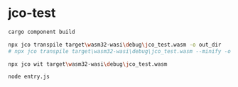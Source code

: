 # jco-test

```bash
cargo component build
```

```bash
npx jco transpile target\wasm32-wasi\debug\jco_test.wasm -o out_dir
# npx jco transpile target\wasm32-wasi\debug\jco_test.wasm --minify -o out_dir
```

```bash
npx jco wit target\wasm32-wasi\debug\jco_test.wasm
```

```bash
node entry.js
```
